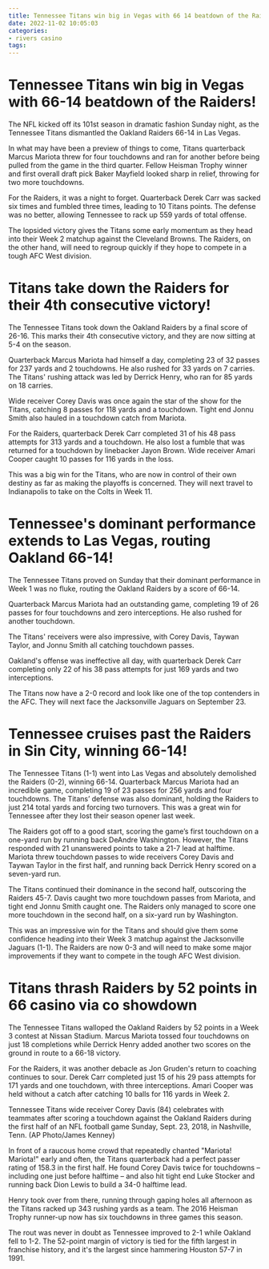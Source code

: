 ```yaml
---
title: Tennessee Titans win big in Vegas with 66 14 beatdown of the Raiders!
date: 2022-11-02 10:05:03
categories:
- rivers casino
tags:
---
```



#  Tennessee Titans win big in Vegas with 66-14 beatdown of the Raiders!

The NFL kicked off its 101st season in dramatic fashion Sunday night, as the Tennessee Titans dismantled the Oakland Raiders 66-14 in Las Vegas.

In what may have been a preview of things to come, Titans quarterback Marcus Mariota threw for four touchdowns and ran for another before being pulled from the game in the third quarter. Fellow Heisman Trophy winner and first overall draft pick Baker Mayfield looked sharp in relief, throwing for two more touchdowns.

For the Raiders, it was a night to forget. Quarterback Derek Carr was sacked six times and fumbled three times, leading to 10 Titans points. The defense was no better, allowing Tennessee to rack up 559 yards of total offense.

The lopsided victory gives the Titans some early momentum as they head into their Week 2 matchup against the Cleveland Browns. The Raiders, on the other hand, will need to regroup quickly if they hope to compete in a tough AFC West division.

#  Titans take down the Raiders for their 4th consecutive victory!

The Tennessee Titans took down the Oakland Raiders by a final score of 26-16. This marks their 4th consecutive victory, and they are now sitting at 5-4 on the season.

Quarterback Marcus Mariota had himself a day, completing 23 of 32 passes for 237 yards and 2 touchdowns. He also rushed for 33 yards on 7 carries. The Titans' rushing attack was led by Derrick Henry, who ran for 85 yards on 18 carries.

 Wide receiver Corey Davis was once again the star of the show for the Titans, catching 8 passes for 118 yards and a touchdown. Tight end Jonnu Smith also hauled in a touchdown catch from Mariota.

For the Raiders, quarterback Derek Carr completed 31 of his 48 pass attempts for 313 yards and a touchdown. He also lost a fumble that was returned for a touchdown by linebacker Jayon Brown. Wide receiver Amari Cooper caught 10 passes for 116 yards in the loss.

This was a big win for the Titans, who are now in control of their own destiny as far as making the playoffs is concerned. They will next travel to Indianapolis to take on the Colts in Week 11.

#  Tennessee's dominant performance extends to Las Vegas, routing Oakland 66-14!

The Tennessee Titans proved on Sunday that their dominant performance in Week 1 was no fluke, routing the Oakland Raiders by a score of 66-14.

Quarterback Marcus Mariota had an outstanding game, completing 19 of 26 passes for four touchdowns and zero interceptions. He also rushed for another touchdown.

The Titans' receivers were also impressive, with Corey Davis, Taywan Taylor, and Jonnu Smith all catching touchdown passes.

Oakland's offense was ineffective all day, with quarterback Derek Carr completing only 22 of his 38 pass attempts for just 169 yards and two interceptions.

The Titans now have a 2-0 record and look like one of the top contenders in the AFC. They will next face the Jacksonville Jaguars on September 23.

#  Tennessee cruises past the Raiders in Sin City, winning 66-14!

The Tennessee Titans (1-1) went into Las Vegas and absolutely demolished the Raiders (0-2), winning 66-14. Quarterback Marcus Mariota had an incredible game, completing 19 of 23 passes for 256 yards and four touchdowns. The Titans’ defense was also dominant, holding the Raiders to just 214 total yards and forcing two turnovers. This was a great win for Tennessee after they lost their season opener last week.

The Raiders got off to a good start, scoring the game’s first touchdown on a one-yard run by running back DeAndre Washington. However, the Titans responded with 21 unanswered points to take a 21-7 lead at halftime. Mariota threw touchdown passes to wide receivers Corey Davis and Taywan Taylor in the first half, and running back Derrick Henry scored on a seven-yard run.

The Titans continued their dominance in the second half, outscoring the Raiders 45-7. Davis caught two more touchdown passes from Mariota, and tight end Jonnu Smith caught one. The Raiders only managed to score one more touchdown in the second half, on a six-yard run by Washington.

This was an impressive win for the Titans and should give them some confidence heading into their Week 3 matchup against the Jacksonville Jaguars (1-1). The Raiders are now 0-3 and will need to make some major improvements if they want to compete in the tough AFC West division.

#  Titans thrash Raiders by 52 points in 66 casino via co showdown

The Tennessee Titans walloped the Oakland Raiders by 52 points in a Week 3 contest at Nissan Stadium. Marcus Mariota tossed four touchdowns on just 18 completions while Derrick Henry added another two scores on the ground in route to a 66-18 victory.

For the Raiders, it was another debacle as Jon Gruden's return to coaching continues to sour. Derek Carr completed just 15 of his 29 pass attempts for 171 yards and one touchdown, with three interceptions. Amari Cooper was held without a catch after catching 10 balls for 116 yards in Week 2.

Tennessee Titans wide receiver Corey Davis (84) celebrates with teammates after scoring a touchdown against the Oakland Raiders during the first half of an NFL football game Sunday, Sept. 23, 2018, in Nashville, Tenn. (AP Photo/James Kenney)

In front of a raucous home crowd that repeatedly chanted "Mariota! Mariota!" early and often, the Titans quarterback had a perfect passer rating of 158.3 in the first half. He found Corey Davis twice for touchdowns – including one just before halftime – and also hit tight end Luke Stocker and running back Dion Lewis to build a 34-0 halftime lead.

Henry took over from there, running through gaping holes all afternoon as the Titans racked up 343 rushing yards as a team. The 2016 Heisman Trophy runner-up now has six touchdowns in three games this season.



The rout was never in doubt as Tennessee improved to 2-1 while Oakland fell to 1-2. The 52-point margin of victory is tied for the fifth largest in franchise history, and it's the largest since hammering Houston 57-7 in 1991.